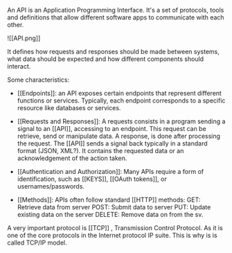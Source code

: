 An API is an Application Programming Interface. It's a set of protocols, tools and definitions that allow different software apps to communicate with each other. 

![[API.png]]

It defines how requests and responses should be made between systems, what data should be expected and how different components should interact.

Some characteristics:

- [[Endpoints]]: an API exposes certain endpoints that represent different functions or services. Typically, each endpoint corresponds to a specific resource like databases or services.

- [[Requests and Responses]]: 
	A requests consists in a program sending a signal to an [[API]], accessing to an endpoint. This request can be retrieve, send or manipulate data.
	A response, is done after processing the request. The [[API]] sends a signal back typically in a standard format (JSON, XML?). It contains the requested data or an acknowledgement of the action taken.

- [[Authentication and Authorization]]:
	Many APIs require a form of identification, such as [[KEYS]], [[OAuth tokens]], or usernames/passwords. 

- [[Methods]]: APIs often follow standard [[HTTP]] methods:
	GET: Retrieve data from server
	POST: Submit data to server
	PUT: Update existing data on the server
	DELETE: Remove data on from the sv.

A very important protocol is [[TCP]] , Transmission Control Protocol. As it is one of the core protocols in the Internet protocol IP suite. This is why is is called TCP/IP model.
